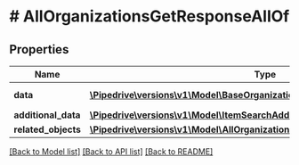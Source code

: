 # # AllOrganizationsGetResponseAllOf

## Properties

Name | Type | Description | Notes
------------ | ------------- | ------------- | -------------
**data** | [**\Pipedrive\versions\v1\Model\BaseOrganizationItem[]**](BaseOrganizationItem.md) | The array of organizations | [optional]
**additional_data** | [**\Pipedrive\versions\v1\Model\ItemSearchAdditionalData**](ItemSearchAdditionalData.md) |  | [optional]
**related_objects** | [**\Pipedrive\versions\v1\Model\AllOrganizationsGetResponseAllOfRelatedObjects**](AllOrganizationsGetResponseAllOfRelatedObjects.md) |  | [optional]

[[Back to Model list]](../README.md#documentation-for-models) [[Back to API list]](../README.md#documentation-for-api-endpoints) [[Back to README]](../README.md)
